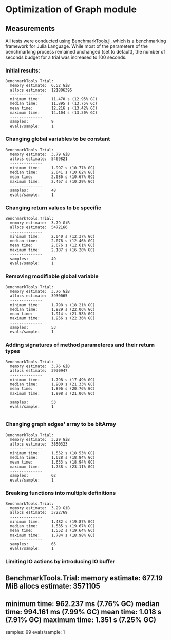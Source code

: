 # Optimization of Graph module

## Measurements
All tests were conducted using [BenchmarkTools.jl](https://raw.githubusercontent.com/JuliaCI/BenchmarkTools.jl), 
which is a benchmarking framework for Julia Language.
While most of the parameters of the benchmarking process remained unchanged (set to default), 
the number of seconds budget for a trial was increased to 100 seconds.

### Initial results:
```
BenchmarkTools.Trial: 
  memory estimate:  6.52 GiB
  allocs estimate:  121806395
  --------------
  minimum time:     11.470 s (12.95% GC)
  median time:      11.895 s (13.75% GC)
  mean time:        12.216 s (13.42% GC)
  maximum time:     14.104 s (13.30% GC)
  --------------
  samples:          9
  evals/sample:     1
```

### Changing global variables to be constant
```
BenchmarkTools.Trial: 
  memory estimate:  3.79 GiB
  allocs estimate:  5469821
  --------------
  minimum time:     1.997 s (10.77% GC)
  median time:      2.041 s (10.62% GC)
  mean time:        2.086 s (10.67% GC)
  maximum time:     2.467 s (10.29% GC)
  --------------
  samples:          48
  evals/sample:     1
```

### Changing return values to be specific
```
BenchmarkTools.Trial: 
  memory estimate:  3.79 GiB
  allocs estimate:  5472166
  --------------
  minimum time:     2.040 s (12.37% GC)
  median time:      2.076 s (12.46% GC)
  mean time:        2.076 s (12.61% GC)
  maximum time:     2.187 s (16.20% GC)
  --------------
  samples:          49
  evals/sample:     1
```

### Removing modifiable global variable
```
BenchmarkTools.Trial: 
  memory estimate:  3.76 GiB
  allocs estimate:  3930065
  --------------
  minimum time:     1.798 s (18.21% GC)
  median time:      1.929 s (22.06% GC)
  mean time:        1.914 s (21.58% GC)
  maximum time:     1.956 s (22.36% GC)
  --------------
  samples:          53
  evals/sample:     1

```

### Adding signatures of method parameteres and their return types
```
BenchmarkTools.Trial: 
  memory estimate:  3.76 GiB
  allocs estimate:  3930947
  --------------
  minimum time:     1.798 s (17.49% GC)
  median time:      1.900 s (21.33% GC)
  mean time:        1.896 s (20.76% GC)
  maximum time:     1.998 s (21.06% GC)
  --------------
  samples:          53
  evals/sample:     1
  
```

### Changing graph edges' array to be bitArray
```
BenchmarkTools.Trial: 
  memory estimate:  3.29 GiB
  allocs estimate:  3850323
  --------------
  minimum time:     1.552 s (18.53% GC)
  median time:      1.628 s (18.84% GC)
  mean time:        1.633 s (18.94% GC)
  maximum time:     1.738 s (23.11% GC)
  --------------
  samples:          62
  evals/sample:     1

```

### Breaking functions into multiple definitions
```
BenchmarkTools.Trial: 
  memory estimate:  3.29 GiB
  allocs estimate:  3722769
  --------------
  minimum time:     1.482 s (19.87% GC)
  median time:      1.535 s (19.67% GC)
  mean time:        1.552 s (19.64% GC)
  maximum time:     1.784 s (18.98% GC)
  --------------
  samples:          65
  evals/sample:     1

```
### Limiting IO actions by introducing IO buffer
BenchmarkTools.Trial: 
  memory estimate:  677.19 MiB
  allocs estimate:  3571105
  --------------
  minimum time:     962.237 ms (7.76% GC)
  median time:      994.161 ms (7.99% GC)
  mean time:        1.018 s (7.91% GC)
  maximum time:     1.351 s (7.25% GC)
  --------------
  samples:          99
  evals/sample:     1

